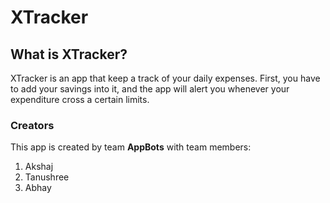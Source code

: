 # XTracker
          
## What is XTracker?

XTracker is an app that keep a track of your daily expenses.
First, you have to add your savings into it, and the app will 
alert you whenever your expenditure cross a certain limits.

### Creators

This app is created by team <b>AppBots</b> with team members:<br>
1. Akshaj
2. Tanushree
3. Abhay